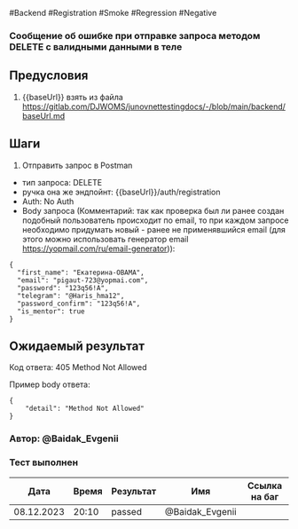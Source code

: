 #Backend #Registration #Smoke #Regression #Negative

### Сообщение об ошибке при отправке запроса методом DELETE с валидными данными в теле

## Предусловия

1. {{baseUrl}} взять из файла https://gitlab.com/DJWOMS/junovnettestingdocs/-/blob/main/backend/baseUrl.md

## Шаги

1. Отправить запрос в Postman
- тип запроса: DELETE
- ручка она же эндпойнт: {{baseUrl}}/auth/registration
- Auth: No Auth
- Body запроса (Комментарий: так как проверка был ли ранее создан подобный пользователь происходит по email, то при каждом запросе необходимо придумать новый - ранее не применявшийся email (для этого можно использовать генератор email https://yopmail.com/ru/email-generator)): 
```
{
  "first_name": "Екатерина-OBAMA",
  "email": "pigaut-723@yopmai.com",
  "password": "123q56!A",
  "telegram": "@Haris_hma12",
  "password_confirm": "123q56!A",
  "is_mentor": true
}
```

## Ожидаемый результат

Код ответа: 405 Method Not Allowed

Пример body ответа:
```
{
    "detail": "Method Not Allowed"
}
```
### Автор: @Baidak_Evgenii

### Тест выполнен
|     Дата    | Время | Результат   |   Имя  | Cсылка на баг  |
|     ---     |  ---  |    ---      |   ---  |      ---       |
|  08.12.2023 | 20:10 |   passed    | @Baidak_Evgenii |       |
